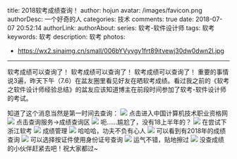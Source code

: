 title: 2018软考成绩查询！
author: hojun
avatar: /images/favicon.png
authorDesc: 一个好奇的人
categories: 技术
comments: true
date: 2018-07-07 20:52:14
authorLink:
authorAbout:
series: 软考-软件设计师
tags: 软考
keywords: 软考
description: 软考
photos:
 - https://wx2.sinaimg.cn/small/006bYVyvgy1frt89itvewj30dw0dwn2l.jpg
---
软考成绩可以查询了！
软考成绩可以查询了！
软考成绩可以查询了！
重要的事情说3遍，昨天下午（7.6）在盆友圈里看见好友在晒软考成绩。看过我之前的《软考之软件设计师经验总结》的盆友应该知道博主在前段时间参加了软考-软件设计师的考试。

知道了这个消息当然是第一时间去查询：
![](https://wx2.sinaimg.cn/large/006bYVyvgy1ft1l821cvbj30lr0c10um.jpg)
点击进入中国计算机技术职业资格网
![](https://wx1.sinaimg.cn/large/006bYVyvgy1ft1l82prwoj30ws0hoakz.jpg)
点击查询服务->成绩查询区
![](https://wx4.sinaimg.cn/large/006bYVyvgy1ft1l83bm68j30wa0hoag6.jpg)
呃......尴尬了，没有18上半年的？
![](https://wx2.sinaimg.cn/large/006bYVyvgy1ft1l83ytb3j30r90iidgv.jpg)
在尝试下浙江软考
![](https://wx4.sinaimg.cn/large/006bYVyvgy1ft1l84oamhj30ls0edq4m.jpg)
成绩管理
![](https://wx4.sinaimg.cn/large/006bYVyvgy1ft1l85i7tqj30w80h1gq3.jpg)
哈哈哈，功夫不负有心人
![](https://wx3.sinaimg.cn/large/006bYVyvgy1ft1l866bi0j30v30hk409.jpg)
可以看到有2018年的成绩查询
![](https://wx3.sinaimg.cn/large/006bYVyvgy1ft1l86or3pj30w20hkab4.jpg)
可以选择按证件使用身份证号查询
![](https://wx1.sinaimg.cn/large/006bYVyvgy1ft1l87u73ij30q10gqq3s.jpg)
运气不错，贴地擦过
![](https://wx2.sinaimg.cn/large/006bYVyvgy1ft1l88p9laj30s70hlwfe.jpg)
没查成绩的小伙伴赶紧去吧！祝大家都过~